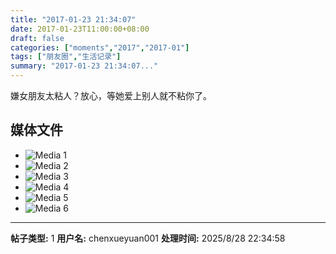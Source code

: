 ```yaml
---
title: "2017-01-23 21:34:07"
date: 2017-01-23T11:00:00+08:00
draft: false
categories: ["moments","2017","2017-01"]
tags: ["朋友圈","生活记录"]
summary: "2017-01-23 21:34:07..."
---
```


嫌女朋友太粘人？放心，等她爱上别人就不粘你了。

## 媒体文件

- ![Media 1](/Moments/photos/2017-01-23/201701232134070.jpg)
- ![Media 2](/Moments/photos/2017-01-23/201701232134071.jpg)
- ![Media 3](/Moments/photos/2017-01-23/201701232134072.jpg)
- ![Media 4](/Moments/photos/2017-01-23/201701232134073.jpg)
- ![Media 5](/Moments/photos/2017-01-23/201701232134074.jpg)
- ![Media 6](/Moments/photos/2017-01-23/201701232134075.jpg)

---

**帖子类型:** 1
**用户名:** chenxueyuan001
**处理时间:** 2025/8/28 22:34:58